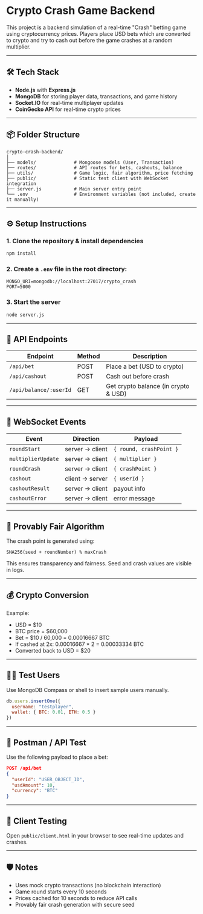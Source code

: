 # Crypto Crash Game Backend

This project is a backend simulation of a real-time "Crash" betting game using cryptocurrency prices. Players place USD bets which are converted to crypto and try to cash out before the game crashes at a random multiplier.

---

## 🛠 Tech Stack

- **Node.js** with **Express.js**
- **MongoDB** for storing player data, transactions, and game history
- **Socket.IO** for real-time multiplayer updates
- **CoinGecko API** for real-time crypto prices

---

## 📦 Folder Structure

```
crypto-crash-backend/
│
├── models/              # Mongoose models (User, Transaction)
├── routes/              # API routes for bets, cashouts, balance
├── utils/               # Game logic, fair algorithm, price fetching
├── public/              # Static test client with WebSocket integration
├── server.js            # Main server entry point
└── .env                 # Environment variables (not included, create it manually)
```

---

## ⚙️ Setup Instructions

### 1. Clone the repository & install dependencies

```bash
npm install
```

### 2. Create a `.env` file in the root directory:

```
MONGO_URI=mongodb://localhost:27017/crypto_crash
PORT=5000
```

### 3. Start the server

```bash
node server.js
```

---

## 🔌 API Endpoints

| Endpoint | Method | Description |
|----------|--------|-------------|
| `/api/bet` | POST | Place a bet (USD to crypto) |
| `/api/cashout` | POST | Cash out before crash |
| `/api/balance/:userId` | GET | Get crypto balance (in crypto & USD) |

---

## 🔄 WebSocket Events

| Event | Direction | Payload |
|-------|-----------|---------|
| `roundStart` | server → client | `{ round, crashPoint }` |
| `multiplierUpdate` | server → client | `{ multiplier }` |
| `roundCrash` | server → client | `{ crashPoint }` |
| `cashout` | client → server | `{ userId }` |
| `cashoutResult` | server → client | payout info |
| `cashoutError` | server → client | error message |

---

## 🎲 Provably Fair Algorithm

The crash point is generated using:

```
SHA256(seed + roundNumber) % maxCrash
```

This ensures transparency and fairness. Seed and crash values are visible in logs.

---

## 💰 Crypto Conversion

Example:
- USD = $10
- BTC price = $60,000
- Bet = $10 / 60,000 = 0.00016667 BTC
- If cashed at 2x: 0.00016667 * 2 = 0.00033334 BTC
- Converted back to USD = $20

---

## 👨‍🔬 Test Users

Use MongoDB Compass or shell to insert sample users manually.

```js
db.users.insertOne({
  username: "testplayer",
  wallet: { BTC: 0.01, ETH: 0.5 }
})
```

---

## 🧪 Postman / API Test

Use the following payload to place a bet:

```json
POST /api/bet
{
  "userId": "USER_OBJECT_ID",
  "usdAmount": 10,
  "currency": "BTC"
}
```

---

## 🔗 Client Testing

Open `public/client.html` in your browser to see real-time updates and crashes.

---

## 🛡 Notes

- Uses mock crypto transactions (no blockchain interaction)
- Game round starts every 10 seconds
- Prices cached for 10 seconds to reduce API calls
- Provably fair crash generation with secure seed
